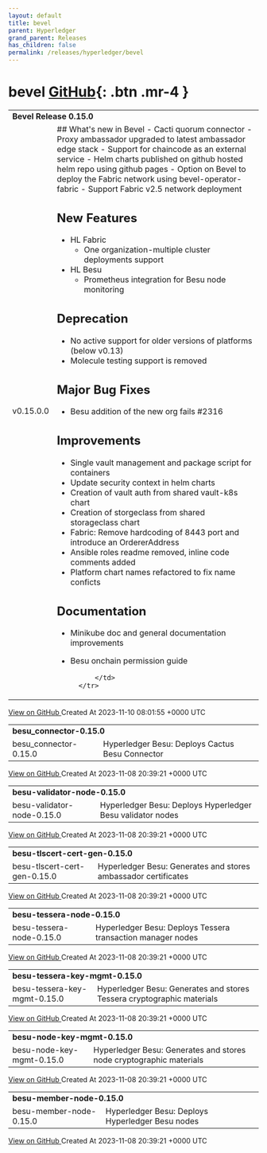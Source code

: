```yaml
---
layout: default
title: bevel
parent: Hyperledger
grand_parent: Releases
has_children: false
permalink: /releases/hyperledger/bevel
---
```


# bevel <span class="fs-3 right-align">[GitHub](https://github.com/hyperledger/bevel){: .btn .mr-4 }</span>


<div>
    <table>
        <tr>
            <td colspan="2">
                <b>
                     Bevel Release 0.15.0
                </b>
            </td>
        </tr>
        <tr>
            <td>
                <span class="chip">
                    v0.15.0.0
                </span>
            </td>
            <td>
                ## What's new in Bevel
- Cacti quorum connector
- Proxy ambassador upgraded to latest ambassador edge stack
- Support for chaincode as an external service
- Helm charts published on github hosted helm repo using github pages
- Option on Bevel to deploy the Fabric network using bevel-operator-fabric
- Support Fabric v2.5 network deployment

## New Features
- HL Fabric
  -  One organization-multiple cluster deployments support
- HL Besu
  - Prometheus integration for Besu node monitoring

## Deprecation
  - No active support for older versions of platforms (below v0.13)
  - Molecule testing support is removed 
## Major Bug Fixes
  - Besu addition of the new org fails #2316 

## Improvements
  - Single vault management and package script for containers
  - Update security context in helm charts
  - Creation of vault auth from shared vault-k8s chart
  - Creation of storgeclass from shared storageclass chart
  - Fabric: Remove hardcoding of 8443 port and introduce an OrdererAddress
  - Ansible roles readme removed, inline code comments added
  - Platform chart names refactored to fix name conficts
## Documentation
- Minikube doc and general documentation improvements 
- Besu onchain permission guide

            </td>
        </tr>
    </table>
    <a href="https://github.com/hyperledger/bevel/releases/tag/v0.15.0.0" class=".btn">
        View on GitHub
    </a>
    <span class="right-align">
        Created At 2023-11-10 08:01:55 +0000 UTC
    </span>
</div>

<div>
    <table>
        <tr>
            <td colspan="2">
                <b>
                    besu_connector-0.15.0
                </b>
            </td>
        </tr>
        <tr>
            <td>
                <span class="chip">
                    besu_connector-0.15.0
                </span>
            </td>
            <td>
                Hyperledger Besu: Deploys Cactus Besu Connector
            </td>
        </tr>
    </table>
    <a href="https://github.com/hyperledger/bevel/releases/tag/besu_connector-0.15.0" class=".btn">
        View on GitHub
    </a>
    <span class="right-align">
        Created At 2023-11-08 20:39:21 +0000 UTC
    </span>
</div>

<div>
    <table>
        <tr>
            <td colspan="2">
                <b>
                    besu-validator-node-0.15.0
                </b>
            </td>
        </tr>
        <tr>
            <td>
                <span class="chip">
                    besu-validator-node-0.15.0
                </span>
            </td>
            <td>
                Hyperledger Besu: Deploys Hyperledger Besu validator nodes
            </td>
        </tr>
    </table>
    <a href="https://github.com/hyperledger/bevel/releases/tag/besu-validator-node-0.15.0" class=".btn">
        View on GitHub
    </a>
    <span class="right-align">
        Created At 2023-11-08 20:39:21 +0000 UTC
    </span>
</div>

<div>
    <table>
        <tr>
            <td colspan="2">
                <b>
                    besu-tlscert-cert-gen-0.15.0
                </b>
            </td>
        </tr>
        <tr>
            <td>
                <span class="chip">
                    besu-tlscert-cert-gen-0.15.0
                </span>
            </td>
            <td>
                Hyperledger Besu: Generates and stores ambassador certificates
            </td>
        </tr>
    </table>
    <a href="https://github.com/hyperledger/bevel/releases/tag/besu-tlscert-cert-gen-0.15.0" class=".btn">
        View on GitHub
    </a>
    <span class="right-align">
        Created At 2023-11-08 20:39:21 +0000 UTC
    </span>
</div>

<div>
    <table>
        <tr>
            <td colspan="2">
                <b>
                    besu-tessera-node-0.15.0
                </b>
            </td>
        </tr>
        <tr>
            <td>
                <span class="chip">
                    besu-tessera-node-0.15.0
                </span>
            </td>
            <td>
                Hyperledger Besu: Deploys Tessera transaction manager nodes
            </td>
        </tr>
    </table>
    <a href="https://github.com/hyperledger/bevel/releases/tag/besu-tessera-node-0.15.0" class=".btn">
        View on GitHub
    </a>
    <span class="right-align">
        Created At 2023-11-08 20:39:21 +0000 UTC
    </span>
</div>

<div>
    <table>
        <tr>
            <td colspan="2">
                <b>
                    besu-tessera-key-mgmt-0.15.0
                </b>
            </td>
        </tr>
        <tr>
            <td>
                <span class="chip">
                    besu-tessera-key-mgmt-0.15.0
                </span>
            </td>
            <td>
                Hyperledger Besu: Generates and stores Tessera cryptographic materials
            </td>
        </tr>
    </table>
    <a href="https://github.com/hyperledger/bevel/releases/tag/besu-tessera-key-mgmt-0.15.0" class=".btn">
        View on GitHub
    </a>
    <span class="right-align">
        Created At 2023-11-08 20:39:21 +0000 UTC
    </span>
</div>

<div>
    <table>
        <tr>
            <td colspan="2">
                <b>
                    besu-node-key-mgmt-0.15.0
                </b>
            </td>
        </tr>
        <tr>
            <td>
                <span class="chip">
                    besu-node-key-mgmt-0.15.0
                </span>
            </td>
            <td>
                Hyperledger Besu: Generates and stores node cryptographic materials
            </td>
        </tr>
    </table>
    <a href="https://github.com/hyperledger/bevel/releases/tag/besu-node-key-mgmt-0.15.0" class=".btn">
        View on GitHub
    </a>
    <span class="right-align">
        Created At 2023-11-08 20:39:21 +0000 UTC
    </span>
</div>

<div>
    <table>
        <tr>
            <td colspan="2">
                <b>
                    besu-member-node-0.15.0
                </b>
            </td>
        </tr>
        <tr>
            <td>
                <span class="chip">
                    besu-member-node-0.15.0
                </span>
            </td>
            <td>
                Hyperledger Besu: Deploys Hyperledger Besu nodes
            </td>
        </tr>
    </table>
    <a href="https://github.com/hyperledger/bevel/releases/tag/besu-member-node-0.15.0" class=".btn">
        View on GitHub
    </a>
    <span class="right-align">
        Created At 2023-11-08 20:39:21 +0000 UTC
    </span>
</div>

